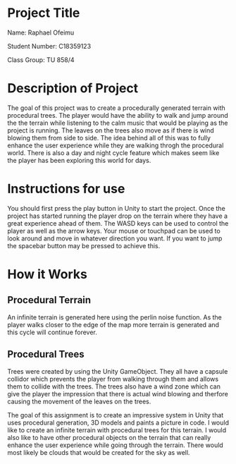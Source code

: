 # Project Title

Name: Raphael Ofeimu

Student Number: C18359123

Class Group: TU 858/4

# Description of Project

The goal of this project was to create a procedurally generated terrain with procedural trees. The player would have the ability to walk and jump around the the terrain while listening to the calm music that would be playing as the project is running. The leaves on the trees also move as if there is wind blowing them from side to side. The idea behind all of this was to fully enhance the user experience while they are walking throgh the procedural world. There is also a day and night cycle feature which makes seem like the player has been exploring this world for days.

# Instructions for use

You should first press the play button in Unity to start the project. Once the project has started running the player drop on the terrain where they have a great experience ahead of them. The WASD keys can be used to control the player as well as the arrow keys. Your mouse or touchpad can be used to look around and move in whatever direction you want. If you want to jump the spacebar button may be pressed to achieve this.

# How it Works

## Procedural Terrain

An infinite terrain is generated here using the perlin noise function. As the player walks closer to the edge of the map more terrain is generated and this cycle will continue forever.

## Procedural Trees

Trees were created by using the Unity GameObject. They all have a capsule collidor which prevents the player from walking through them and allows them to collide with the trees. The trees also have a wind zone which can give the player the impression that there is actual wind blowing and therfore causing the movement of the leaves on the trees.

The goal of this assignment is to create an impressive system in Unity that uses procedural generation, 3D models and paints a picture in code. I would like to create an infinite terrain with procedural trees for this terrain. I would also like to have other procedural objects on the terrain that can really enhance the user experience while going through the terrain. There would most likely be clouds that would be created for the sky as well.
